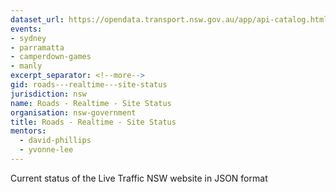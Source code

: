 ```yaml
---
dataset_url: https://opendata.transport.nsw.gov.au/app/api-catalog.html
events:
- sydney
- parramatta
- camperdown-games
- manly
excerpt_separator: <!--more-->
gid: roads---realtime---site-status
jurisdiction: nsw
name: Roads - Realtime - Site Status
organisation: nsw-government
title: Roads - Realtime - Site Status
mentors:
  - david-phillips
  - yvonne-lee
---
```


Current status of the Live Traffic NSW website in JSON format